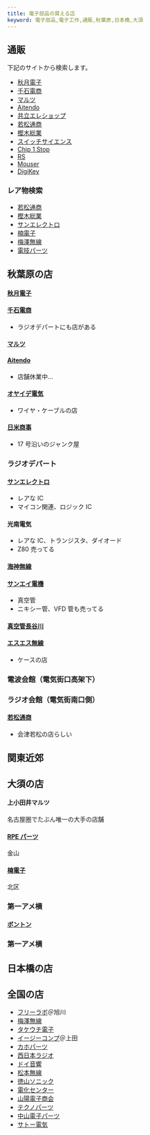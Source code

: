 ```yaml
---
title: 電子部品の買える店
keyword: 電子部品,電子工作,通販,秋葉原,日本橋,大須
---
```


<style>
/* 外枠 */
.gsc-control-cse
{
	margin: 0px;
	padding: 0px;
	border: 2px solid #00a0e9;
	border-radius: 30px;
	-webkit-border-radius: 30px;
	-moz-border-radius: 30px;
}

/*  */
.gsc-search-box
{
    margin: 0px !important;
}

/* 検索ボックス内 */
.gsc-input,.gsc-search-button,.gsc-clear-button
{
    border: none;
}

/* キーワード入力部分 */
.gsc-input-box
{
    border: none;
	border-radius: 30px;
	-webkit-border-radius: 30px;
	-moz-border-radius: 30px;
}


.gsib_a,.gsib_b
{
	border: none;
}

/* 検索ボタンを無色透明にし、線を消す */
.gsc-search-button-v2
{
	margin: 0px !important;
	padding-top: 12px !important;
	padding-bottom: 13px !important;
	padding-right: 14px !important;
	padding-left: 14px !important;
	background-color: transparent !important;
	color: #4990c8 !important;
	border-top-style: none !important;
	border-right-style: none !important;
	border-bottom-style: none !important;
	border-left-style: none !important;
	cursor:pointer;
}

/* 検索ボタンのアイコンの色と大きさを設定 */
.gsc-search-button-v2 svg 
{
    fill: #00a0e9!important;
    width: 20px;
    height: 20px;
}

.gsc-search-box,.gsc-input,.gsc-search-button,.gsc-clear-button,.gsib_a,.gsib_b,.gsc-result-info-container,.gsc-orderby-container
{
    background: #ffffff00;
    border: none;
}
</style>

## 通販

<script async src="https://cse.google.com/cse.js?cx=13bef89176b6c409c"></script>
<div class="gcse-search"></div>

下記のサイトから検索します。

- [秋月電子](https://akizukidenshi.com/)
- [千石電商](https://www.sengoku.co.jp/)
- [マルツ](https://www.marutsu.co.jp/)
- [Aitendo](https://www.aitendo.com/)
- [共立エレショップ](https://eleshop.jp/shop/)
- [若松通商](https://www.wakamatsu.co.jp/)
- [樫木総業](https://www.kashinoki.shop/)
- [スイッチサイエンス](https://www.switch-science.com/)
- [Chip 1 Stop](https://www.chip1stop.com/)
- [RS](https://jp.rs-online.com/)
- [Mouser](https://www.mouser.jp/)
- [DigiKey](https://www.digikey.jp/)

### レア物検索

- [若松通商](https://www.wakamatsu.co.jp/)
- [樫木総業](https://www.kashinoki.shop/)
- [サンエレクトロ](https://www.sun-elle.com/)
- [楠電子](http://www.kusunoki-e.co.jp/)
- [梅澤無線](https://umezawa-sendai.shop-pro.jp/)
- [電技パーツ](http://www.dengiparts.co.jp/)

## 秋葉原の店

#### [秋月電子](https://akizukidenshi.com/catalog/contents2/akiba.aspx)

#### [千石電商](https://www.sengoku.co.jp/shop_01.html)

- ラジオデパートにも店がある

#### [マルツ](https://www.marutsu.co.jp/pc/static/shop/akihabara)

#### [Aitendo](https://www.aitendo.com/)

- 店舗休業中…

#### [オヤイデ電気](http://www.oyaide.com/ja/akihabara)

- ワイヤ・ケーブルの店

#### [日米商事](https://my-site-105174-102944.square.site/)

- 17 号沿いのジャンク屋

### ラジオデパート

#### [サンエレクトロ](https://www.sun-elle.com/)

- レアな IC
- マイコン関連、ロジック IC

#### 光南電気

- レアな IC、トランジスタ、ダイオード
- Z80 売ってる

#### [海神無線](http://www.kaijin-musen.jp/)

#### [サンエイ電機](https://twitter.com/sanei_denki?lang=ja)

- 真空管
- ニキシー管、VFD 管も売ってる

#### [真空管長谷川](http://www.kydsem.co.jp/)

#### [エスエス無線](https://www.ss-musen.co.jp/)

- ケースの店

### 電波会館（電気街口高架下）

### ラジオ会館（電気街南口側）

#### [若松通商](https://wakamatsu.co.jp/)

- 会津若松の店らしい

## 関東近郊

## 大須の店

#### 上小田井マルツ

名古屋圏でたぶん唯一の大手の店舗

#### [RPE パーツ](http://rpe-parts.co.jp/)

金山

#### [楠電子](http://www.kusunoki-e.co.jp/)

北区

### 第一アメ横

#### [ボントン](http://www.bonton-nagoya.com/)

### 第一アメ横

## 日本橋の店

## 全国の店

- [フリーラボ](http://www.freelab.jp/)＠旭川
- [梅澤無線](https://umezawa-sendai.shop-pro.jp/)
- [タケウチ電子](http://www2.odn.ne.jp/~aag56520/www2.odn.ne.jp/)
- [イージーコンプ](https://com-p.jp/sales/index.html)＠上田
- [カホパーツ](https://www.kahoparts.co.jp/)
- [西日本ラジオ](http://www.nishinihon-radio.com/)
- [ドイ音響](http://www.ccsnet.ne.jp/~doionkyo/index.htm)
- [松本無線](http://www.mmusen.com/)
- [徳山ソニック](http://www.tokuyamasonic.gr.jp/)
- [電化センター](http://denka-ct.co.jp/)
- [山陽電子商会](http://www.sanyo-densi.com/)
- [テクノパーツ](https://store.shopping.yahoo.co.jp/t-parts/)
- [中山電子パーツ](http://web.kyoto-inet.or.jp/people/s-nakay_/index.html)
- [サトー電気](http://www.maroon.dti.ne.jp/satodenki/)
